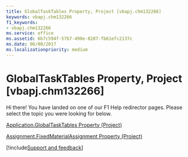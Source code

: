 ```yaml
---
title: GlobalTaskTables Property, Project [vbapj.chm132266]
keywords: vbapj.chm132266
f1_keywords:
- vbapj.chm132266
ms.service: office
ms.assetid: 6b7c594f-57b7-490e-8287-fb61efc2137c
ms.date: 06/08/2017
ms.localizationpriority: medium
---
```



# GlobalTaskTables Property, Project [vbapj.chm132266]

Hi there! You have landed on one of our F1 Help redirector pages. Please select the topic you were looking for below.

[Application.GlobalTaskTables Property (Project)](https://msdn.microsoft.com/library/5ca768b2-2e0f-6889-a300-8e81130ba798%28Office.15%29.aspx)

[Assignment.FixedMaterialAssignment Property (Project)](https://msdn.microsoft.com/library/16593466-1d5e-27b3-110d-e5cfeb165355%28Office.15%29.aspx)

[!include[Support and feedback](~/includes/feedback-boilerplate.md)]
